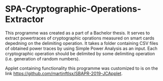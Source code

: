 # SPA-Cryptographic-Operations-Extractor

This programme was created as a part of a Bachelor thesis.
It serves to extract powertraces of cryptographic oprations measured on smart cards depedning on the delimiting operation.
It takes a folder containing CSV files of obtained power traces by using Simple Power Analysis as an input.
Each cryptographic operation should be delimited by some delimiting operation (i.e. generation of random numbers).

Applet containing functionality this programme was customized to is on the link https://github.com/martinftlsx/SBAPR-2019-JCApplet.

